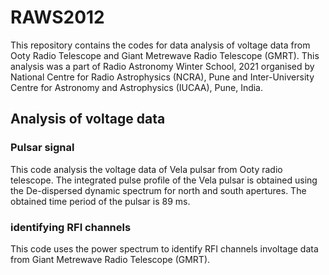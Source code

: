 # RAWS2012
This repository contains the codes for data analysis of voltage data from Ooty Radio Telescope and Giant Metrewave Radio Telescope (GMRT). This analysis was a part of Radio Astronomy Winter School, 2021 organised by National Centre for Radio Astrophysics (NCRA), Pune and Inter-University Centre for Astronomy and Astrophysics (IUCAA), Pune, India.

## Analysis of voltage data

### Pulsar signal 
This code analysis the voltage data of Vela pulsar from Ooty radio telescope. The integrated pulse profile of the Vela pulsar is obtained using the De-dispersed dynamic spectrum for north and south apertures. The obtained time period of the pulsar is 89 ms.

### identifying RFI channels
This code uses the power spectrum to identify RFI channels involtage data from Giant Metrewave Radio Telescope (GMRT).
